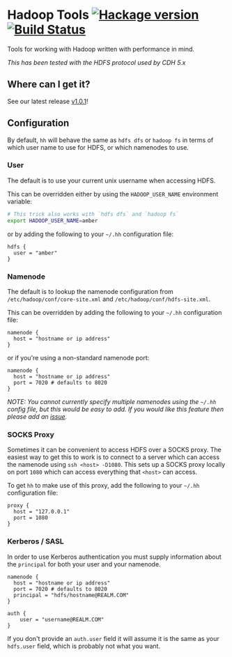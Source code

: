 # Hadoop Tools [![Hackage version](https://img.shields.io/hackage/v/hadoop-tools.svg?style=flat)](http://hackage.haskell.org/package/hadoop-tools) [![Build Status](http://img.shields.io/circleci/project/jystic/hadoop-tools.svg?style=flat)](https://circleci.com/gh/jystic/hadoop-tools)

Tools for working with Hadoop written with performance in mind.

*This has been tested with the HDFS protocol used by CDH 5.x*

## Where can I get it?

See our latest release [v1.0.1](https://github.com/jystic/hadoop-tools/releases/tag/v1.0.1)!

## Configuration

By default, `hh` will behave the same as `hdfs dfs` or `hadoop fs` in
terms of which user name to use for HDFS, or which namenodes to use.


### User

The default is to use your current unix username when accessing HDFS.

This can be overridden either by using the `HADOOP_USER_NAME`
environment variable:

```bash
# This trick also works with `hdfs dfs` and `hadoop fs`
export HADOOP_USER_NAME=amber
```

or by adding the following to your `~/.hh` configuration file:

```config
hdfs {
  user = "amber"
}
```

### Namenode

The default is to lookup the namenode configuration from
`/etc/hadoop/conf/core-site.xml` and `/etc/hadoop/conf/hdfs-site.xml`.

This can be overridden by adding the following to your `~/.hh`
configuration file:

```config
namenode {
  host = "hostname or ip address"
}
```

or if you're using a non-standard namenode port:

```config
namenode {
  host = "hostname or ip address"
  port = 7020 # defaults to 8020
}
```

*NOTE: You cannot currently specify multiple namenodes using the `~/.hh`
config file, but this would be easy to add. If you would like this
feature then please add an
[issue](https://github.com/jystic/hadoop-tools/issues).*


### SOCKS Proxy

Sometimes it can be convenient to access HDFS over a SOCKS proxy. The
easiest way to get this to work is to connect to a server which can
access the namenode using `ssh <host> -D1080`. This sets up a SOCKS
proxy locally on port `1080` which can access everything that `<host>`
can access.

To get `hh` to make use of this proxy, add the following to your `~/.hh`
configuration file:

```config
proxy {
  host = "127.0.0.1"
  port = 1080
}
```

### Kerberos / SASL

In order to use Kerberos authentication you must supply information about
the `principal` for both your user and your namenode.

```config
namenode {
  host = "hostname or ip address"
  port = 7020 # defaults to 8020
  principal = "hdfs/hostname@REALM.COM"
}

auth {
    user = "username@REALM.COM"
}
```

If you don't provide an `auth.user` field it will assume it is the same as
your `hdfs.user` field, which is probably not what you want.
